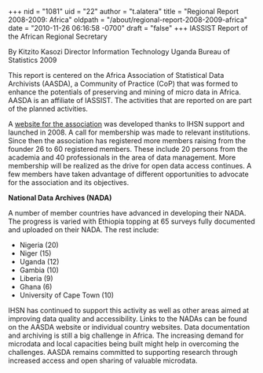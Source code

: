 +++
nid = "1081"
uid = "22"
author = "t.alatera"
title = "Regional Report 2008-2009: Africa"
oldpath = "/about/regional-report-2008-2009-africa"
date = "2010-11-26 06:16:58 -0700"
draft = "false"
+++
IASSIST Report of the African Regional Secretary

By
Kitzito Kasozi
Director Information Technology
Uganda Bureau of Statistics
2009

This report is centered on the Africa Association of Statistical Data
Archivists (AASDA), a Community of Practice (CoP) that was formed to
enhance the potentials of preserving and mining of micro data in Africa.
AASDA is an affiliate of IASSIST. The activities that are reported on
are part of the planned activities.

A [website for the association](http://www.aasda.net) was developed
thanks to IHSN support and launched in 2008. A call for membership was
made to relevant institutions. Since then the association has registered
more members raising from the founder 26 to 60 registered members. These
include 20 persons from the academia and 40 professionals in the area of
data management. More membership will be realized as the drive for open
data access continues. A few members have taken advantage of different
opportunities to advocate for the association and its objectives.

**National Data Archives (NADA)**

A number of member countries have advanced in developing their NADA. The
progress is varied with Ethiopia topping at 65 surveys fully documented
and uploaded on their NADA. The rest include:

-   Nigeria (20)
-   Niger (15)
-   Uganda (12)
-   Gambia (10)
-   Liberia (9)
-   Ghana (6)
-   University of Cape Town (10)

IHSN has continued to support this activity as well as other areas aimed
at improving data quality and accessibility. Links to the NADAs can be
found on the AASDA website or individual country websites. Data
documentation and archiving is still a big challenge in Africa. The
increasing demand for microdata and local capacities being built might
help in overcoming the challenges. AASDA remains committed to supporting
research through increased access and open sharing of valuable
microdata.

